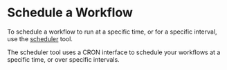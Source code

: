 # Schedule a Workflow

To schedule a workflow to run at a specific time, or for a specific interval, use the [scheduler](/content/reference-docs/scheduler) tool.

The scheduler tool uses a CRON interface to schedule your workflows at a specific time, or over specific intervals.

